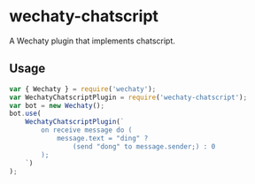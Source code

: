 # wechaty-chatscript

A Wechaty plugin that implements chatscript.

## Usage

```js
var { Wechaty } = require('wechaty');
var WechatyChatscriptPlugin = require('wechaty-chatscript');
var bot = new Wechaty();
bot.use(
	WechatyChatscriptPlugin(`
		on receive message do (
			message.text = "ding" ?
				(send "dong" to message.sender;) : 0
		);
	`)
);
```

